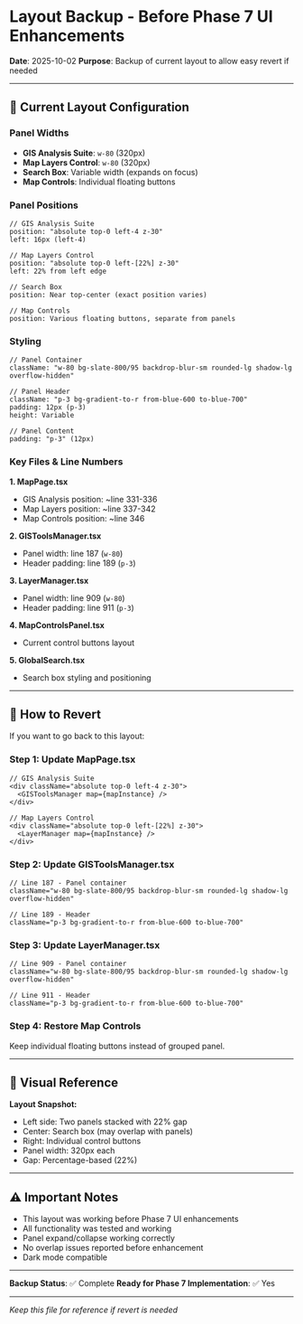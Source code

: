 # Layout Backup - Before Phase 7 UI Enhancements

**Date**: 2025-10-02
**Purpose**: Backup of current layout to allow easy revert if needed

---

## 🔄 Current Layout Configuration

### Panel Widths
- **GIS Analysis Suite**: `w-80` (320px)
- **Map Layers Control**: `w-80` (320px)
- **Search Box**: Variable width (expands on focus)
- **Map Controls**: Individual floating buttons

### Panel Positions
```tsx
// GIS Analysis Suite
position: "absolute top-0 left-4 z-30"
left: 16px (left-4)

// Map Layers Control
position: "absolute top-0 left-[22%] z-30"
left: 22% from left edge

// Search Box
position: Near top-center (exact position varies)

// Map Controls
position: Various floating buttons, separate from panels
```

### Styling
```tsx
// Panel Container
className: "w-80 bg-slate-800/95 backdrop-blur-sm rounded-lg shadow-lg overflow-hidden"

// Panel Header
className: "p-3 bg-gradient-to-r from-blue-600 to-blue-700"
padding: 12px (p-3)
height: Variable

// Panel Content
padding: "p-3" (12px)
```

### Key Files & Line Numbers

**1. MapPage.tsx**
- GIS Analysis position: ~line 331-336
- Map Layers position: ~line 337-342
- Map Controls position: ~line 346

**2. GISToolsManager.tsx**
- Panel width: line 187 (`w-80`)
- Header padding: line 189 (`p-3`)

**3. LayerManager.tsx**
- Panel width: line 909 (`w-80`)
- Header padding: line 911 (`p-3`)

**4. MapControlsPanel.tsx**
- Current control buttons layout

**5. GlobalSearch.tsx**
- Search box styling and positioning

---

## 🔧 How to Revert

If you want to go back to this layout:

### Step 1: Update MapPage.tsx
```tsx
// GIS Analysis Suite
<div className="absolute top-0 left-4 z-30">
  <GISToolsManager map={mapInstance} />
</div>

// Map Layers Control
<div className="absolute top-0 left-[22%] z-30">
  <LayerManager map={mapInstance} />
</div>
```

### Step 2: Update GISToolsManager.tsx
```tsx
// Line 187 - Panel container
className="w-80 bg-slate-800/95 backdrop-blur-sm rounded-lg shadow-lg overflow-hidden"

// Line 189 - Header
className="p-3 bg-gradient-to-r from-blue-600 to-blue-700"
```

### Step 3: Update LayerManager.tsx
```tsx
// Line 909 - Panel container
className="w-80 bg-slate-800/95 backdrop-blur-sm rounded-lg shadow-lg overflow-hidden"

// Line 911 - Header
className="p-3 bg-gradient-to-r from-blue-600 to-blue-700"
```

### Step 4: Restore Map Controls
Keep individual floating buttons instead of grouped panel.

---

## 📸 Visual Reference

**Layout Snapshot:**
- Left side: Two panels stacked with 22% gap
- Center: Search box (may overlap with panels)
- Right: Individual control buttons
- Panel width: 320px each
- Gap: Percentage-based (22%)

---

## ⚠️ Important Notes

- This layout was working before Phase 7 UI enhancements
- All functionality was tested and working
- Panel expand/collapse working correctly
- No overlap issues reported before enhancement
- Dark mode compatible

---

**Backup Status**: ✅ Complete
**Ready for Phase 7 Implementation**: ✅ Yes

---

*Keep this file for reference if revert is needed*
